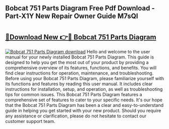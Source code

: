 ## Bobcat 751 Parts Diagram Free Pdf Download - Part-X1Y New Repair Owner Guide M7sQI

# <h2><a href="http://dfo8an.blite.top/?on=Bobcat+751+Parts+Diagram">🔗Download New 👉🔴 Bobcat 751 Parts Diagram</a></h2>

[![Bobcat 751 Parts Diagram download](https://i.imgur.com/lujVjoI.png)](http://dfo8an.blite.top/?on=Bobcat+751+Parts+Diagram)
Hello and welcome to the user manual for your newly installed Bobcat 751 Parts Diagram. This guide is designed to help you get the most out of your product by providing a comprehensive overview of its features, functions, and benefits. You will find clear instructions for operation, maintenance, and troubleshooting. Before using your Bobcat 751 Parts Diagram, please familiarize yourself with its functions and features by reading this user manual. It includes clear instructions for installation, setup, and operation, as well as troubleshooting tips for common issues. This Bobcat 751 Parts Diagram features a comprehensive set of features to cater to your specific needs. It's our hope that the Bobcat 751 Parts Diagram has been a clear and easy-to-understand guide in helping you get started with your new product. Should you require any assistance or clarification, please do not hesitate to contact our customer support team.
